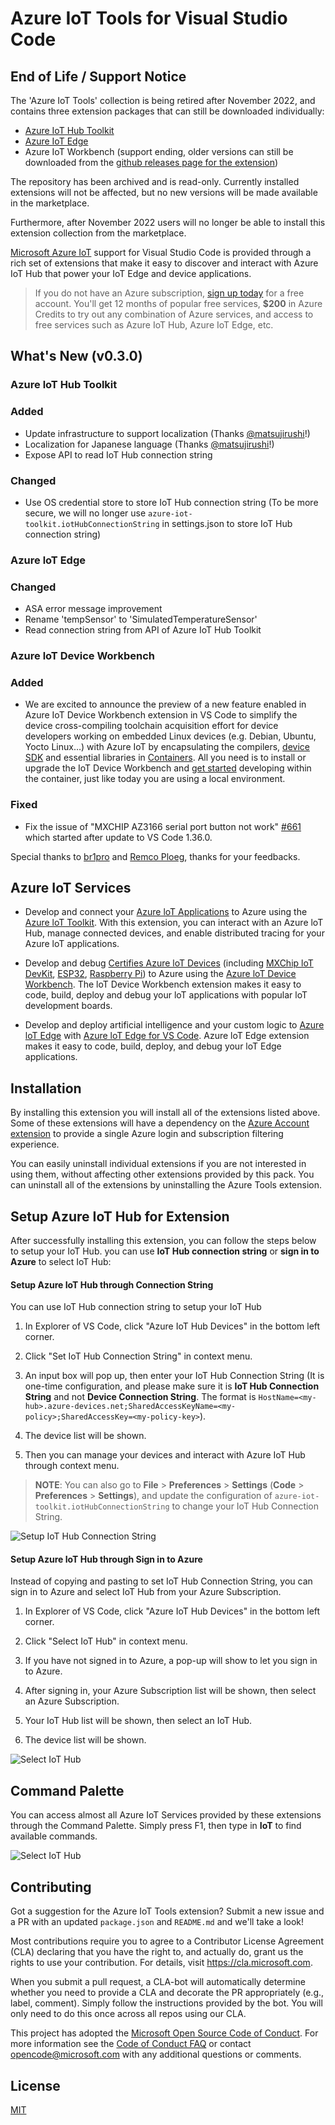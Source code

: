 # Azure IoT Tools for Visual Studio Code

## **End of Life / Support Notice**
The 'Azure IoT Tools' collection is being retired after November 2022, and contains three extension packages that can still be downloaded individually:
* [Azure IoT Hub Toolkit](https://marketplace.visualstudio.com/items?itemName=vsciot-vscode.azure-iot-toolkit)
* [Azure IoT Edge](https://marketplace.visualstudio.com/items?itemName=vsciot-vscode.azure-iot-edge)
* Azure IoT Workbench (support ending, older versions can still be downloaded from the [github releases page for the extension](https://github.com/microsoft/vscode-iot-workbench/releases))

The repository has been archived and is read-only. Currently installed extensions will not be affected, but no new versions will be made available in the marketplace.

Furthermore, after November 2022 users will no longer be able to install this extension collection from the marketplace.

[Microsoft Azure IoT](https://azure.microsoft.com/en-us/overview/iot/
) support for Visual Studio Code is provided through a rich set of extensions that make it easy to discover and interact with Azure IoT Hub that power your IoT Edge and device applications.

> If you do not have an Azure subscription, [sign up today](https://azure.microsoft.com/en-us/free/?b=16.48) for a free account. You'll get 12 months of popular free services, **$200** in Azure Credits to try out any combination of Azure services, and access to free services such as Azure IoT Hub, Azure IoT Edge, etc.

## What's New (v0.3.0)
### Azure loT Hub Toolkit
### Added
* Update infrastructure to support localization (Thanks [@matsujirushi](https://github.com/matsujirushi)!)
* Localization for Japanese language (Thanks [@matsujirushi](https://github.com/matsujirushi)!)
* Expose API to read IoT Hub connection string

### Changed
* Use OS credential store to store IoT Hub connection string (To be more secure, we will no longer use `azure-iot-toolkit.iotHubConnectionString` in settings.json to store IoT Hub connection string)

### Azure loT Edge
### Changed
* ASA error message improvement
* Rename 'tempSensor' to 'SimulatedTemperatureSensor'
* Read connection string from API of Azure IoT Hub Toolkit

### Azure loT Device Workbench
### Added
- We are excited to announce the preview of a new feature enabled in Azure IoT Device Workbench extension in VS Code to simplify the device cross-compiling toolchain acquisition effort for device developers working on embedded Linux devices (e.g. Debian, Ubuntu, Yocto Linux…) with Azure IoT by encapsulating the compilers, [device SDK](https://github.com/Azure/azure-iot-sdk-c) and essential libraries in [Containers](https://www.docker.com/resources/what-container). All you need is to install or upgrade the IoT Device Workbench and [get started](https://github.com/microsoft/vscode-iot-workbench/tree/containerized-toolchain-readme) developing within the container, just like today you are using a local environment.

### Fixed
- Fix the issue of "MXCHIP AZ3166 serial port button not work" [#661](https://github.com/microsoft/vscode-iot-workbench/issues/661) which started after update to VS Code 1.36.0.

Special thanks to [br1pro](https://github.com/br1pro) and [Remco Ploeg](https://github.com/rploeg), thanks for your feedbacks.

## Azure IoT Services
- Develop and connect your [Azure loT Applications](https://azure.microsoft.com/en-us/overview/iot/) to Azure using the [Azure loT Toolkit](https://marketplace.visualstudio.com/items?itemName=vsciot-vscode.azure-iot-toolkit). With this extension, you can interact with an Azure loT Hub, manage connected devices, and enable distributed tracing for your Azure loT applications.

- Develop and debug [Certifies Azure loT Devices](https://catalog.azureiotsolutions.com/alldevices) (including [MXChip loT DevKit](http://www.mxchip.com/az3166), [ESP32](https://catalog.azureiotsolutions.com/details?title=ESP32_DevKitC&source=all-devices-page), [Raspberry Pi](https://www.adafruit.com/category/288)) to Azure using the [Azure loT Device Workbench](https://marketplace.visualstudio.com/items?itemName=vsciot-vscode.vscode-iot-workbench). The loT Device Workbench extension makes it easy to code, build, deploy and debug your loT applications with popular loT development boards.

- Develop and deploy artificial intelligence and your custom logic to [Azure loT Edge](https://azure.microsoft.com/en-us/services/iot-edge/) with [Azure loT Edge for VS Code](https://marketplace.visualstudio.com/items?itemName=vsciot-vscode.azure-iot-edge). Azure loT Edge extension makes it easy to code, build, deploy, and debug your loT Edge applications.

## Installation
By installing this extension you will install all of the extensions listed above. Some of these extensions will have a dependency on the [Azure Account extension](https://marketplace.visualstudio.com/items?itemName=ms-vscode.azure-account) to provide a single Azure login and subscription filtering experience.

You can easily uninstall individual extensions if you are not interested in using them, without affecting other extensions provided by this pack. You can uninstall all of the extensions by uninstalling the Azure Tools extension.

## Setup Azure IoT Hub for Extension
After successfully installing this extension, you can follow the steps below to setup your IoT Hub. you can use **IoT Hub connection string** or **sign in to Azure** to select IoT Hub:

#### Setup Azure IoT Hub through Connection String
You can use IoT Hub connection string to setup your IoT Hub

1. In Explorer of VS Code, click "Azure IoT Hub Devices" in the bottom left corner.

2. Click "Set IoT Hub Connection String" in context menu.

3. An input box will pop up, then enter your IoT Hub Connection String (It is one-time configuration, and please make sure it is **IoT Hub Connection String** and not **Device Connection String**. The format is `HostName=<my-hub>.azure-devices.net;SharedAccessKeyName=<my-policy>;SharedAccessKey=<my-policy-key>`).

4. The device list will be shown.

5. Then you can manage your devices and interact with Azure IoT Hub through context menu.

> **NOTE**: You can also go to **File** > **Preferences** > **Settings** (**Code** > **Preferences** > **Settings**), and update the configuration of `azure-iot-toolkit.iotHubConnectionString` to change your IoT Hub Connection String.

![Setup IoT Hub Connection String](images/setup-iothub-connection-string.gif)

#### Setup Azure IoT Hub through Sign in to Azure

Instead of copying and pasting to set IoT Hub Connection String, you can sign in to Azure and select IoT Hub from your Azure Subscription.
1. In Explorer of VS Code, click "Azure IoT Hub Devices" in the bottom left corner.

2. Click "Select IoT Hub" in context menu.

3. If you have not signed in to Azure, a pop-up will show to let you sign in to Azure.

4. After signing in, your Azure Subscription list will be shown, then select an Azure Subscription.

5. Your IoT Hub list will be shown, then select an IoT Hub.

6. The device list will be shown.

![Select IoT Hub](images/select-iothub.gif)

## Command Palette
You can access almost all Azure IoT Services provided by these extensions through the Command Palette. Simply press F1, then type in **IoT** to find available commands.

![Select IoT Hub](images/command-palette.png)


## Contributing 

Got a suggestion for the Azure IoT Tools extension? Submit a new issue and a PR with an updated `package.json` and `README.md` and we'll take a look! 

Most contributions require you to agree to a Contributor License Agreement (CLA) declaring that you have the right to, and actually do, grant us the rights to use your contribution. For details, visit https://cla.microsoft.com.

When you submit a pull request, a CLA-bot will automatically determine whether you need to provide a CLA and decorate the PR appropriately (e.g., label, comment). Simply follow the instructions provided by the bot. You will only need to do this once across all repos using our CLA.

This project has adopted the [Microsoft Open Source Code of Conduct](https://opensource.microsoft.com/codeofconduct/). For more information see the [Code of Conduct FAQ](https://opensource.microsoft.com/codeofconduct/faq/) or contact [opencode@microsoft.com](mailto:opencode@microsoft.com) with any additional questions or comments.

## License

[MIT](LICENSE)